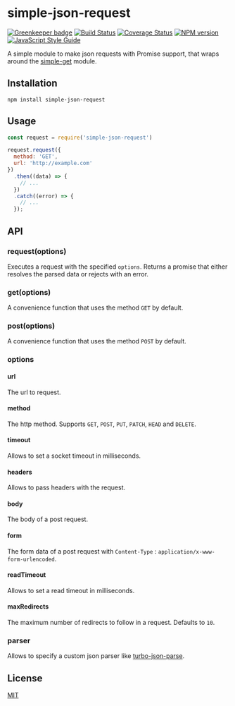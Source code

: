 # simple-json-request

[![Greenkeeper badge](https://badges.greenkeeper.io/SerayaEryn/simple-json-request.svg)](https://greenkeeper.io/)
[![Build Status](https://travis-ci.org/SerayaEryn/simple-json-request.svg?branch=master)](https://travis-ci.org/SerayaEryn/simple-json-request)
[![Coverage Status](https://coveralls.io/repos/github/SerayaEryn/simple-json-request/badge.svg?branch=master)](https://coveralls.io/github/SerayaEryn/simple-json-request?branch=master)
[![NPM version](https://img.shields.io/npm/v/simple-json-request.svg?style=flat)](https://www.npmjs.com/package/simple-json-request)
[![JavaScript Style Guide](https://img.shields.io/badge/code_style-standard-brightgreen.svg)](https://standardjs.com)

A simple module to make json requests with Promise support, that wraps around the [simple-get](https://github.com/feross/simple-get) module.

## Installation
```
npm install simple-json-request
```
## Usage

```js
const request = require('simple-json-request')

request.request({
  method: 'GET',
  url: 'http://example.com'
})
  .then((data) => {
    // ...
  })
  .catch((error) => {
    // ...
  });
```
## API
### request(options)
Executes a request with the specified `options`. Returns a promise that either resolves the parsed data or rejects with an error.
### get(options)
A convenience function that uses the method `GET` by default.
### post(options)
A convenience function that uses the method `POST` by default.
### options
#### url
The url to request.
#### method
The http method. Supports `GET`, `POST`, `PUT`, `PATCH`, `HEAD` and `DELETE`.
#### timeout
Allows to set a socket timeout in milliseconds.
#### headers
Allows to pass headers with the request.
#### body

The body of a post request.

#### form

The form data of a post request with `Content-Type` : `application/x-www-form-urlencoded`.

#### readTimeout

Allows to set a read timeout in milliseconds.

#### maxRedirects

The maximum number of redirects to follow in a request. Defaults to `10`.

### parser

Allows to specify a custom json parser like [turbo-json-parse](https://github.com/mafintosh/turbo-json-parse).

## License

[MIT](./LICENSE)
